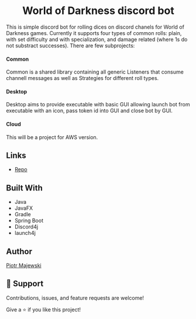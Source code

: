 <h1 align="center">World of Darkness discord bot</h1>

This is simple discord bot for rolling dices on discord chanels for World of Darkness games.
Currently it supports four types of common rolls: plain, with set difficulty and with specialization, 
and damage related (where 1s do not substract successes). There are few subprojects:

#### Common
Common is a shared library containing all generic Listeners that consume channell messages
as well as Strategies for different roll types.

#### Desktop
Desktop aims to provide executable with basic GUI allowing launch bot from executable 
with an icon, pass token id into GUI and close bot by GUI.

#### Cloud
This will be a project for AWS version.

## Links

- [Repo](https://github.com/majewski-piotr/wodbot "wodbot Repo")

## Built With

- Java
- JavaFX
- Gradle
- Spring Boot
- Discord4j
- launch4j

## Author

[Piotr Majewski](https://github.com/majewski-piotr "Piotr Majewski")

## 🤝 Support

Contributions, issues, and feature requests are welcome!

Give a ⭐️ if you like this project!
